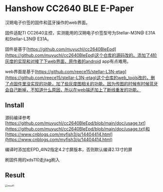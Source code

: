 # Hanshow CC2640 BLE E-Paper

汉朔电子价签的固件和蓝牙操作的web界面。

固件适配TI CC2640主控，实测能用的汉朔电子价签型号为Stellar-M3N@ E31A和Stellar-L3N@ E31A。

固件是基于[https://github.com/muyuchl/cc2640BleEpd](https://github.com/muyuchl/cc2640BleEpd)这个仓库的源码改的。添加了4阶灰度的实现和对接了下web界面，原作者的android app有点难用。

web界面是基于[https://github.com/reece15/stellar-L3N-etag](https://github.com/reece15/stellar-L3N-etag)这个仓库的web_tools改的，删了点固件里没实现的功能，加了些灰度图相关的功能。因为传图的时候有时候蓝牙会自己断掉，不知道什么原因，所以在web端还加上了断线重发的功能。

## Install

源码编译参考[https://github.com/muyuchl/cc2640BleEpd/blob/main/doc/usage.txt](https://github.com/muyuchl/cc2640BleEpd/blob/main/doc/usage.txt)和[https://www.cnblogs.com/myfish3/p/14404414.html](https://www.cnblogs.com/myfish3/p/14404414.html)

编译时添加宏EPD_4IN2指定4.2寸屏版本，否则默认编译2.13寸的屏

刷固件用的xds110走jtag刷入

## Result

<img src="img/result1.jpg" alt="result1" style="zoom:50%;" />

